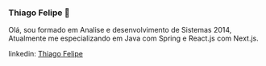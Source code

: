 ### Thiago Felipe 👋

Olá, sou formado em Analise e desenvolvimento de Sistemas 2014, Atualmente me especializando em Java com Spring e React.js com Next.js.

linkedin: <a href=“www.linkedin.com/in/fel-thiago“>Thiago Felipe</a>
